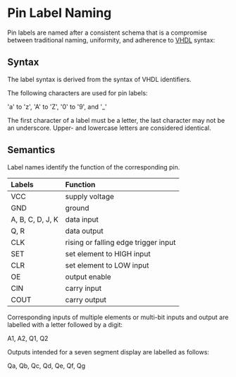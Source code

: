 # Pin Label Naming

Pin labels are named after a consistent schema that is a compromise between traditional naming, uniformity, and adherence to [VHDL](https://en.wikipedia.org/wiki/VHDL) syntax:

## Syntax

The label syntax is derived from the syntax of VHDL identifiers.

The following characters are used for pin labels:

'a' to 'z', 'A' to 'Z', '0' to '9', and '\_'

The first character of a label must be a letter, the last character may not be an underscore.
Upper- and lowercase letters are considered identical.

## Semantics

Label names identify the function of the corresponding pin.

| Labels            | Function                             |
|:----------------- |:------------------------------------ |
| VCC               | supply voltage                       |
| GND               | ground                               |
| A, B, C, D, J, K  | data input                           |
| Q, R              | data output                          |
| CLK               | rising or falling edge trigger input |
| SET               | set element to HIGH input            |
| CLR               | set element to LOW input             |
| OE                | output enable                        |
| CIN               | carry input                          |
| COUT              | carry output                         |

Corresponding inputs of multiple elements or multi-bit inputs and output are labelled with a letter followed by a digit:

A1, A2, Q1, Q2

Outputs intended for a seven segment display are labelled as follows:

Qa, Qb, Qc, Qd, Qe, Qf, Qg


